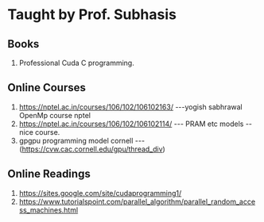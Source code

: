 # Taught by Prof. Subhasis

## Books
1. Professional Cuda C programming.

## Online Courses
1. https://nptel.ac.in/courses/106/102/106102163/  ---yogish sabhrawal OpenMp course nptel
1. https://nptel.ac.in/courses/106/102/106102114/  --- PRAM etc models -- nice course. 
1. gpgpu programming model cornell --- (https://cvw.cac.cornell.edu/gpu/thread_div)

## Online Readings
1. https://sites.google.com/site/cudaprogramming1/
1. https://www.tutorialspoint.com/parallel_algorithm/parallel_random_access_machines.html
